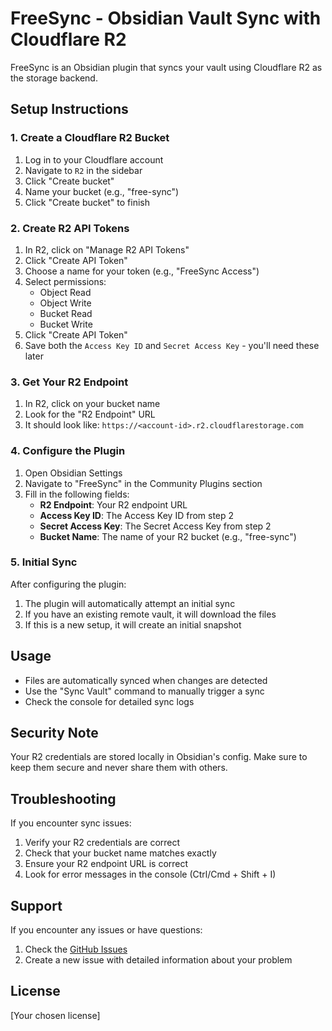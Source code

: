 # FreeSync - Obsidian Vault Sync with Cloudflare R2

FreeSync is an Obsidian plugin that syncs your vault using Cloudflare R2 as the storage backend.

## Setup Instructions

### 1. Create a Cloudflare R2 Bucket

1. Log in to your Cloudflare account
2. Navigate to `R2` in the sidebar
3. Click "Create bucket"
4. Name your bucket (e.g., "free-sync")
5. Click "Create bucket" to finish

### 2. Create R2 API Tokens

1. In R2, click on "Manage R2 API Tokens"
2. Click "Create API Token"
3. Choose a name for your token (e.g., "FreeSync Access")
4. Select permissions:
   - Object Read
   - Object Write
   - Bucket Read
   - Bucket Write
5. Click "Create API Token"
6. Save both the `Access Key ID` and `Secret Access Key` - you'll need these later

### 3. Get Your R2 Endpoint

1. In R2, click on your bucket name
2. Look for the "R2 Endpoint" URL
3. It should look like: `https://<account-id>.r2.cloudflarestorage.com`

### 4. Configure the Plugin

1. Open Obsidian Settings
2. Navigate to "FreeSync" in the Community Plugins section
3. Fill in the following fields:
   - **R2 Endpoint**: Your R2 endpoint URL
   - **Access Key ID**: The Access Key ID from step 2
   - **Secret Access Key**: The Secret Access Key from step 2
   - **Bucket Name**: The name of your R2 bucket (e.g., "free-sync")

### 5. Initial Sync

After configuring the plugin:
1. The plugin will automatically attempt an initial sync
2. If you have an existing remote vault, it will download the files
3. If this is a new setup, it will create an initial snapshot

## Usage

- Files are automatically synced when changes are detected
- Use the "Sync Vault" command to manually trigger a sync
- Check the console for detailed sync logs

## Security Note

Your R2 credentials are stored locally in Obsidian's config. Make sure to keep them secure and never share them with others.

## Troubleshooting

If you encounter sync issues:
1. Verify your R2 credentials are correct
2. Check that your bucket name matches exactly
3. Ensure your R2 endpoint URL is correct
4. Look for error messages in the console (Ctrl/Cmd + Shift + I)

## Support

If you encounter any issues or have questions:
1. Check the [GitHub Issues](https://github.com/yourusername/obsidian-free-sync/issues)
2. Create a new issue with detailed information about your problem

## License

[Your chosen license]
